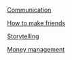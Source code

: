 [Communication](/tinyschool/lifeskills/communication/)

[How to make friends](/tinyschool/lifeskills/how-to-make-friends/)

[Storytelling](/tinyschool/lifeskills/storytelling/)

[Money management](/tinyschool/lifeskills/money-management/)